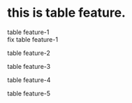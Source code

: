 # this is table feature.

table feature-1  
fix table feature-1

table feature-2

table feature-3

table feature-4

table feature-5